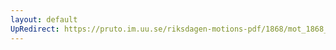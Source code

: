 ```yaml
---
layout: default
UpRedirect: https://pruto.im.uu.se/riksdagen-motions-pdf/1868/mot_1868__ak__275/mot_1868__ak__275-001.pdf
---
```

